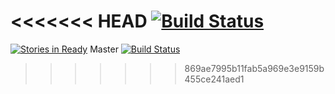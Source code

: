 <<<<<<< HEAD
[![Build Status](https://travis-ci.org/BartKrol/tvmanager.svg?branch=master)](https://travis-ci.org/BartKrol/tvmanager)
=======
[![Stories in Ready](https://badge.waffle.io/bartkrol/tvmanager.png?label=ready&title=Ready)](https://waffle.io/bartkrol/tvmanager)
Master [![Build Status](https://travis-ci.org/BartKrol/tvmanager.svg?branch=master)](https://travis-ci.org/BartKrol/tvmanager)
>>>>>>> 869ae7995b11fab5a969e3e9159b455ce241aed1
